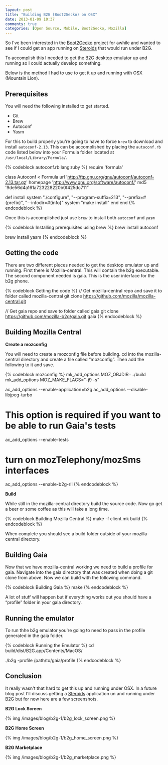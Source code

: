 ```yaml
---
layout: post
title: "Building B2G (Boot2Gecko) on OSX"
date: 2013-01-09 10:37
comments: true
categories: [Open Source, Mobile, Boot2Gecko, Mozilla]
---
```


So I've been interested in the [Boot2Gecko](https://wiki.mozilla.org/B2G) project for awhile and wanted to see if I could get an app running on [Steroids](http://www.appgyver.com/steroids) that would run under B2G.

To accomplish this I needed to get the B2G desktop emulator up and running so I could actually develop something. 

Below is the method I had to use to get it up and running with OSX (Mountain Lion).
<!-- more -->
## Prerequisites
You will need the following installed to get started.

* Git
* Brew
* Autoconf
* Yasm

For this to build properly you're going to have to force `brew` to download and install `autoconf-2.13`. This can be accomplished by placing the `autoconf.rb` code listed below into your Formula folder located at `/usr/local/Library/Formula/`.

{% codeblock autoconf.rb lang:ruby %}
require 'formula'

class Autoconf < Formula
  url 'http://ftp.gnu.org/gnu/autoconf/autoconf-2.13.tar.gz'
  homepage 'http://www.gnu.org/software/autoconf/'
  md5 '9de56d4a161a723228220b0f425dc711'`

  def install
    system "./configure", "--program-suffix=213",
                          "--prefix=#{prefix}",
                          "--infodir=#{info}"
    system "make install"
  end
end
{% endcodeblock %}

Once this is accomplished just use `brew` to install both `autoconf` and `yasm`

{% codeblock Installing prerequisites using brew %}
brew install autoconf

brew install yasm
{% endcodeblock %}

## Getting the code
There are two different pieces needed to get the desktop emulator up and running. First there is Mozilla-central. This will contain the b2g executable. The second component needed is gaia. This is the user interface for the b2g phone.

{% codeblock Getting the code %}
// Get mozilla-central repo and save it to folder called mozilla-central
git clone https://github.com/mozilla/mozilla-central.git

// Get gaia repo and save to folder called gaia
git clone https://github.com/mozilla-b2g/gaia.git gaia
{% endcodeblock %}

## Building Mozilla Central
__Create a mozconfig__

You will need to create a mozconfig file before building. cd into the mozilla-central directory and create a file called “mozconfig”. Then add the following to it and save.

{% codeblock mozconfig %}
mk_add_options MOZ_OBJDIR=../build
mk_add_options MOZ_MAKE_FLAGS="-j9 -s"

ac_add_options --enable-application=b2g
ac_add_options --disable-libjpeg-turbo
 
# This option is required if you want to be able to run Gaia's tests
ac_add_options --enable-tests

# turn on mozTelephony/mozSms interfaces
ac_add_options --enable-b2g-ril
{% endcodeblock %}

__Build__

While still in the mozilla-central directory build the source code. Now go get a beer or some coffee as this will take a long time.

{% codeblock Building Mozilla Central %}
make -f client.mk build
{% endcodeblock %}

When complete you should see a build folder outside of your mozilla-central directory.

## Building Gaia
Now that we have mozilla-central working we need to build a profile for gaia. Navigate into the gaia directory that was created when doing a git clone from above. Now we can build with the following command.

{% codeblock Building Gaia %}
make
{% endcodeblock %}

A lot of stuff will happen but if everything works out you should have a “profile” folder in your gaia directory.

## Running the emulator
To run thhe b2g emulator you're going to need to pass in the profile generated in the gaia folder.

{% codeblock Running the Emulator %}
cd build/dist/B2G.app/Contents/MacOS/

./b2g -profile /path/to/gaia/profile
{% endcodeblock %}

## Conclusion

It really wasn't that hard to get this up and running under OSX. In a future blog post I'll discuss getting a [Steroids](http://www.appgyver.com/steroids) application un and running under B2G but for now here are a few screenshots.

__B2G Lock Screen__

{% img /images/blog/b2g-1/b2g_lock_screen.png %}

__B2G Home Screen__

{% img /images/blog/b2g-1/b2g_home_screen.png %}

__B2G Marketplace__

{% img /images/blog/b2g-1/b2g_marketplace.png %}



